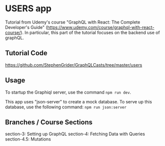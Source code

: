 # USERS app
Tutorial from Udemy's course "GraphQL with React: The Complete Developer's Guide" (https://www.udemy.com/course/graphql-with-react-course/). In particular, this part of the tutorial focuses on the backend use of graphQL.

## Tutorial Code
https://github.com/StephenGrider/GraphQLCasts/tree/master/users

## Usage
To startup the Graphiql server, use the command `npm run dev`.

This app uses "json-server" to create a mock database. 
To serve up this database, use the following command: `npm run json:server`

## Branches / Course Sections
section-3: Setting up GraphQL
section-4: Fetching Data with Queries
section-4.5: Mutations
